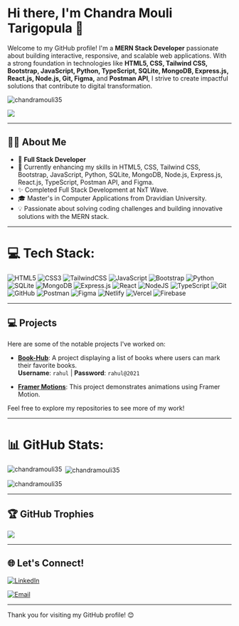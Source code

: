# Hi there, I'm Chandra Mouli Tarigopula 👋
Welcome to my GitHub profile! I'm a **MERN Stack Developer** passionate about building interactive, responsive, and scalable web applications. With a strong foundation in technologies like **HTML5, CSS, Tailwind CSS, Bootstrap, JavaScript, Python, TypeScript, SQLite, MongoDB, Express.js, React.js, Node.js, Git, Figma,** and **Postman API**, I strive to create impactful solutions that contribute to digital transformation.


<p align="left"> <img src="https://komarev.com/ghpvc/?username=chandramouli35&label=Profile%20views&color=0e75b6&style=flat" alt="chandramouli35" /> </p>

[![](https://visitcount.itsvg.in/api?id=chandramouli35&icon=0&color=1)](https://visitcount.itsvg.in)

---

## 🧑‍💼 About Me
- 💼 **Full Stack Developer**
- 🌱 Currently enhancing my skills in HTML5, CSS, Tailwind CSS, Bootstrap, JavaScript, Python, SQLite, MongoDB, Node.js, Express.js, React.js, TypeScript, Postman API, and Figma.
- ✨ Completed Full Stack Development at NxT Wave.
- 🎓 Master's in Computer Applications from Dravidian University.
- 💡 Passionate about solving coding challenges and building innovative solutions with the MERN stack.

---


# 💻 Tech Stack:
![HTML5](https://img.shields.io/badge/html5-%23E34F26.svg?style=for-the-badge&logo=html5&logoColor=white) ![CSS3](https://img.shields.io/badge/css3-%231572B6.svg?style=for-the-badge&logo=css3&logoColor=white) ![TailwindCSS](https://img.shields.io/badge/tailwindcss-%2338B2AC.svg?style=for-the-badge&logo=tailwind-css&logoColor=white) ![JavaScript](https://img.shields.io/badge/javascript-%23323330.svg?style=for-the-badge&logo=javascript&logoColor=%23F7DF1E) ![Bootstrap](https://img.shields.io/badge/bootstrap-%238511FA.svg?style=for-the-badge&logo=bootstrap&logoColor=white) ![Python](https://img.shields.io/badge/python-3670A0?style=for-the-badge&logo=python&logoColor=ffdd54) ![SQLite](https://img.shields.io/badge/sqlite-%2307405e.svg?style=for-the-badge&logo=sqlite&logoColor=white) ![MongoDB](https://img.shields.io/badge/MongoDB-%234ea94b.svg?style=for-the-badge&logo=mongodb&logoColor=white) ![Express.js](https://img.shields.io/badge/express.js-%23404d59.svg?style=for-the-badge&logo=express&logoColor=%2361DAFB) ![React](https://img.shields.io/badge/react-%2320232a.svg?style=for-the-badge&logo=react&logoColor=%2361DAFB) ![NodeJS](https://img.shields.io/badge/node.js-6DA55F?style=for-the-badge&logo=node.js&logoColor=white) ![TypeScript](https://img.shields.io/badge/typescript-%23007ACC.svg?style=for-the-badge&logo=typescript&logoColor=white) ![Git](https://img.shields.io/badge/git-%23F05033.svg?style=for-the-badge&logo=git&logoColor=white) ![GitHub](https://img.shields.io/badge/github-%23121011.svg?style=for-the-badge&logo=github&logoColor=white) ![Postman](https://img.shields.io/badge/Postman-FF6C37?style=for-the-badge&logo=postman&logoColor=white) ![Figma](https://img.shields.io/badge/figma-%23F24E1E.svg?style=for-the-badge&logo=figma&logoColor=white) ![Netlify](https://img.shields.io/badge/netlify-%23000000.svg?style=for-the-badge&logo=netlify&logoColor=#00C7B7) ![Vercel](https://img.shields.io/badge/vercel-%23000000.svg?style=for-the-badge&logo=vercel&logoColor=white) ![Firebase](https://img.shields.io/badge/firebase-%23039BE5.svg?style=for-the-badge&logo=firebase)

---

## 💻 Projects
Here are some of the notable projects I've worked on:

- **[Book-Hub](https://bookhubcm.ccbp.tech/)**: A project displaying a list of books where users can mark their favorite books.  
  **Username**: `rahul` | **Password**: `rahul@2021`

- **[Framer Motions](https://spurfitassignment.netlify.app/)**: This project demonstrates animations using Framer Motion.

Feel free to explore my repositories to see more of my work!

---

# 📊 GitHub Stats:

<p><img align="left" src="https://github-readme-stats.vercel.app/api/top-langs?username=chandramouli35&show_icons=true&locale=en&layout=compact" alt="chandramouli35" /></p>

<p>&nbsp;<img align="center" src="https://github-readme-stats.vercel.app/api?username=chandramouli35&show_icons=true&locale=en" alt="chandramouli35" /></p>

<p><img align="center" src="https://github-readme-streak-stats.herokuapp.com/?user=chandramouli35&" alt="chandramouli35" /></p>


---


## 🏆 GitHub Trophies
![](https://github-profile-trophy.vercel.app/?username=chandramouli35&theme=radical&no-frame=false&no-bg=true&margin-w=4)

---


## 🌐 Let's Connect!

[![LinkedIn](https://img.shields.io/badge/LinkedIn-%230077B5.svg?logo=linkedin&logoColor=white)](https://linkedin.com/in/https://www.linkedin.com/in/mouli-chandra/) 

 
[![Email](https://img.shields.io/badge/Email-%23D14836.svg?logo=gmail&logoColor=white)](mailto:tarigopulachandramouli1818@gmail.com)




---

Thank you for visiting my GitHub profile! 😊
